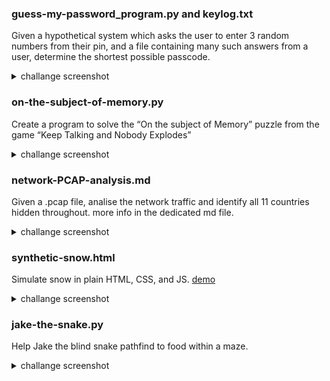 ### guess-my-password_program.py and keylog.txt
Given a hypothetical system which asks the user to enter 3 random numbers from their pin, and a file containing many such answers from a user, determine the shortest possible passcode.
<details>
  <summary>challange screenshot</summary>
  <image style="width: 550px" src="screenshots/guess-my-password.png"></image>
</details>

### on-the-subject-of-memory.py
Create a program to solve the “On the subject of Memory” puzzle from the game “Keep Talking and Nobody Explodes”
<details>
  <summary>challange screenshot</summary>
  <image style="width: 550px" src="screenshots/on-the-subject-of-memory_1.png"></image> <br />
  <image style="width: 550px" src="screenshots/on-the-subject-of-memory_2.png"></image>
</details>

### network-PCAP-analysis.md
Given a .pcap file, analise the network traffic and identify all 11 countries hidden throughout.
more info in the dedicated md file.
<details>
  <summary>challange screenshot</summary>
  <image style="width: 550px" src="screenshots/network-PCAP-analysis.png"></image>
</details>

### synthetic-snow.html
Simulate snow in plain HTML, CSS, and JS. [demo](https://andreiboghean.github.io/CodeOlymics-Feb2023/synthetic-snow.html)
<details>
  <summary>challange screenshot</summary>
  <image style="width: 550px" src="screenshots/synthetic-snow.png"></image>
</details>

### jake-the-snake.py
Help Jake the blind snake pathfind to food within a maze.
<details>
  <summary>challange screenshot</summary>
  <image style="width: 550px" src="screenshots/jake-the-snake_1.png"></image> <br />
  <image style="width: 550px" src="screenshots/jake-the-snake_2.png"></image>
</details>
